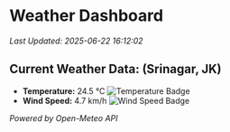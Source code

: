 
# Weather Dashboard

_Last Updated: 2025-06-22 16:12:02_

## Current Weather Data: (Srinagar, JK)
- **Temperature:** 24.5 °C ![Temperature Badge](https://img.shields.io/badge/Temperature-Medium%20Temp-green)
- **Wind Speed:** 4.7 km/h ![Wind Speed Badge](https://img.shields.io/badge/Wind%20Speed-Light%20Wind-blue)

*Powered by Open-Meteo API*
